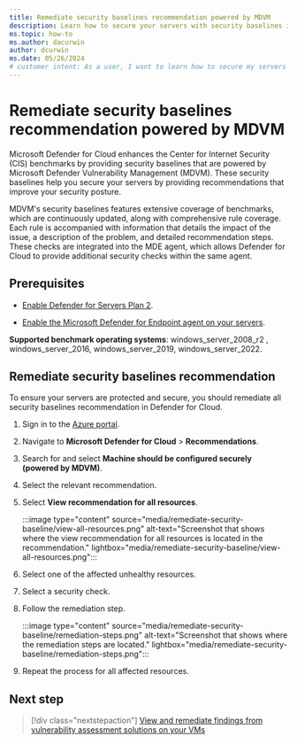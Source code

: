 ```yaml
---
title: Remediate security baselines recommendation powered by MDVM
description: Learn how to secure your servers with security baselines in Microsoft Defender for Cloud powered by Microsoft Defender Vulnerability Management.
ms.topic: how-to
ms.author: dacurwin
author: dcurwin
ms.date: 05/26/2024
# customer intent: As a user, I want to learn how to secure my servers with security baselines in Microsoft Defender for Cloud powered by Microsoft Defender Vulnerability Management.
---
```


# Remediate security baselines recommendation powered by MDVM

Microsoft Defender for Cloud enhances the Center for Internet Security (CIS) benchmarks by providing security baselines that are powered by Microsoft Defender Vulnerability Management (MDVM). These security baselines help you secure your servers by providing recommendations that improve your security posture.

MDVM's security baselines features extensive coverage of benchmarks, which are continuously updated, along with comprehensive rule coverage. Each rule is accompanied with information that details the impact of the issue, a description of the problem, and detailed recommendation steps. These checks are integrated into the MDE agent, which allows Defender for Cloud to provide additional security checks within the same agent.

## Prerequisites

- [Enable Defender for Servers Plan 2](tutorial-enable-servers-plan.md).

- [Enable the Microsoft Defender for Endpoint agent on your servers](enable-defender-for-endpoint.md).

**Supported benchmark operating systems**: windows_server_2008_r2 , windows_server_2016, windows_server_2019, windows_server_2022.

## Remediate security baselines recommendation

To ensure your servers are protected and secure, you should remediate all security baselines recommendation in Defender for Cloud.

1. Sign in to the [Azure portal](https://portal.azure.com/).

1. Navigate to **Microsoft Defender for Cloud** > **Recommendations**.

1. Search for and select **Machine should be configured securely (powered by MDVM)**.

1. Select the relevant recommendation.

1. Select **View recommendation for all resources**.

    :::image type="content" source="media/remediate-security-baseline/view-all-resources.png" alt-text="Screenshot that shows where the view recommendation for all resources is located in the recommendation." lightbox="media/remediate-security-baseline/view-all-resources.png":::

1. Select one of the affected unhealthy resources.

1. Select a security check.

1. Follow the remediation step.

    :::image type="content" source="media/remediate-security-baseline/remediation-steps.png" alt-text="Screenshot that shows where the remediation steps are located." lightbox="media/remediate-security-baseline/remediation-steps.png"::: 

1. Repeat the process for all affected resources.

## Next step

> [!div class="nextstepaction"]
> [View and remediate findings from vulnerability assessment solutions on your VMs](remediate-vulnerability-findings-vm.md)
